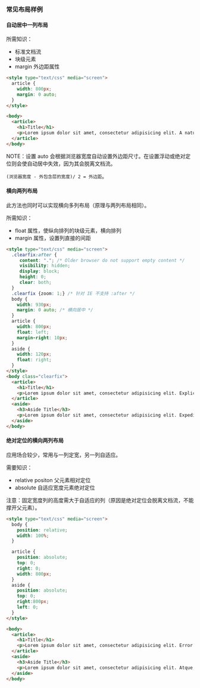 ### 常见布局样例

#### 自动居中一列布局

所需知识：

- 标准文档流
- 块级元素
- margin 外边距属性

```html
<style type="text/css" media="screen">
  article {
    width: 800px;
    margin: 0 auto;
  }
</style>

<body>
  <article>
    <h1>Title</h1>
    <p>Lorem ipsum dolor sit amet, consectetur adipisicing elit. A natus repellendus, modi culpa, dolor ducimus debitis, facere dolorum cum aspernatur, soluta molestias est illo vel iusto esse ex ullam amet!</p>
  </article>
</body>
```

NOTE：设置 auto 会根据浏览器宽度自动设置外边距尺寸。在设置浮动或绝对定位则会使自动居中失效，因为其会脱离文档流。

`(浏览器宽度 - 外包含层的宽度)/ 2 = 外边距`。

#### 横向两列布局

此方法也同时可以实现横向多列布局（原理与两列布局相同）。

所需知识：

- float 属性，使纵向排列的块级元素，横向排列
- margin 属性，设置列直接的间距

```html
<style type="text/css" media="screen">
  .clearfix:after {
     content: "."; /* Older browser do not support empty content */
     visibility: hidden;
     display: block;
     height: 0;
     clear: both;
  }
  .clearfix {zoom: 1;} /* 针对 IE 不支持 :after */
  body {
    width: 930px;
    margin: 0 auto; /* 横向居中 */
  }
  article {
    width: 800px;
    float: left;
    margin-right: 10px;
  }
  aside {
    width: 120px;
    float: right;
  }
</style>
<body class="clearfix">
  <article>
    <h1>Title</h1>
    <p>Lorem ipsum dolor sit amet, consectetur adipisicing elit. Explicabo, quam, fugit. Accusamus voluptates nesciunt in, autem ipsa assumenda a iusto, reiciendis earum repudiandae, nulla natus blanditiis, aliquam asperiores commodi qui.</p>
  </article>
  <aside>
    <h3>Aside Title</h3>
    <p>Lorem ipsum dolor sit amet, consectetur adipisicing elit. Expedita, molestiae!</p>
  </aside>
</body>
```

#### 绝对定位的横向两列布局

应用场合较少，常用与一列定宽，另一列自适应。

需要知识：

- relative positon 父元素相对定位
- absolute 自适应宽度元素绝对定位

注意：固定宽度列的高度需大于自适应的列（原因是绝对定位会脱离文档流，不能撑开父元素）。

```html
<style type="text/css" media="screen">
  body {
    position: relative;
    width: 100%;
  }

  article {
    position: absolute;
    top: 0;
    right: 0;
    width: 800px;
  }
  aside {
    position: absolute;
    top: 0;
    right:800px;
    left: 0;
  }
</style>

<body>
  <article>
    <h1>Title</h1>
    <p>Lorem ipsum dolor sit amet, consectetur adipisicing elit. Error obcaecati sint minima totam fuga, tempora, id quia soluta officia iure eligendi sequi non dicta, doloribus accusamus odit fugiat quam quibusdam.</p>
  </article>
  <aside>
    <h3>Aside Title</h3>
    <p>Lorem ipsum dolor sit amet, consectetur adipisicing elit. Atque, doloremque.</p>
  </aside>
</body>
```
